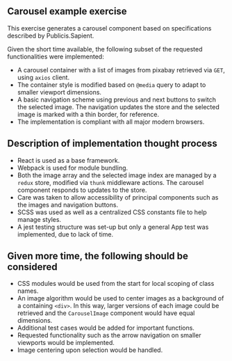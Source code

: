 
## Carousel example exercise

This exercise generates a carousel component based on specifications described by Publicis.Sapient.

Given the short time available, the following subset of the requested functionalities were implemented:

- A carousel container with a list of images from pixabay retrieved via `GET`, using `axios` client.
- The container style is modified based on `@media` query to adapt to smaller viewport dimensions.
- A basic navigation scheme using previous and next buttons to switch the selected image. The navigation updates the store and the selected image is marked with a thin border, for reference.
- The implementation is compliant with all major modern browsers.

## Description of implementation thought process

- React is used as a base framework.
- Webpack is used for module bundling.
- Both the image array and the selected image index are managed by a `redux` store, modified via `thunk` middleware actions. The carousel component responds to updates to the store.
- Care was taken to allow accessibility of principal components such as the images and navigation buttons.
- SCSS was used as well as a centralized CSS constants file to help manage styles.
- A jest testing structure was set-up but only a general App test was implemented, due to lack of time.

## Given more time, the following should be considered

- CSS modules would be used from the start for local scoping of class names.
- An image algorithm would be used to center images as a background of a containing `<div>`. In this way, larger versions of each image could be retrieved and the `CarouselImage` component would have equal dimensions.
- Additional test cases would be added for important functions.
- Requested functionality such as the arrow navigation on smaller viewports would be implemented.
- Image centering upon selection would be handled.
